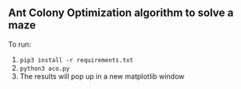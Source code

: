 ## Ant Colony Optimization algorithm to solve a maze ##

To run:
1) `pip3 install -r requirements.txt`
2) `python3 aco.py`
3) The results will pop up in a new matplotlib window
